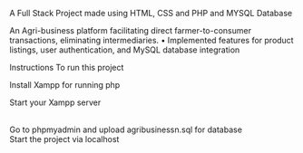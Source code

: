 A Full Stack Project made using HTML, CSS and PHP and MYSQL Database


An Agri-business platform facilitating direct farmer-to-consumer transactions, eliminating intermediaries.
• Implemented features for product listings, user authentication, and MySQL database integration


Instructions To run this project
<br>

Install Xampp for running php
<br>

Start your Xampp server

<br>
Go to phpmyadmin and upload agribusinessn.sql for database

<br>
Start the project via localhost
